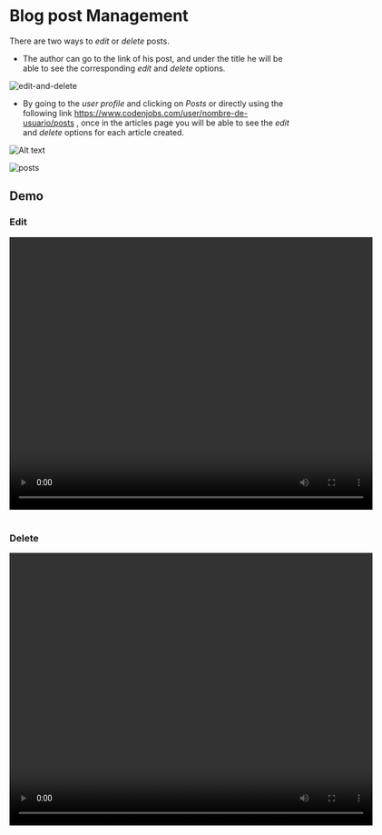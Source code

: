 # Blog post Management
 
 
There are two ways to *edit* or *delete* posts.
 
* The author can go to the link of his post, and under the title he will be able to see the corresponding *edit* and *delete* options.
 
 
![edit-and-delete](https://res.cloudinary.com/codenjobs/image/upload/v1660683387/user/file/fiq5muhvojmnymtb2tbd.png)
 
 
* By going to the *user profile* and clicking on *Posts* or directly using the following link https://www.codenjobs.com/user/nombre-de-usuario/posts , once in the articles page you will be able to see the *edit* and *delete* options for each article created.
 
 
![Alt text](https://res.cloudinary.com/codenjobs/image/upload/v1663505899/user/file/zojh1mqpqbqjnjz6odlw.png)
 
![posts](https://res.cloudinary.com/codenjobs/image/upload/v1660683438/user/file/eyql7yzv5yfjphb9bhid.png)


## Demo

### Edit

<video width="640" height="480" controls>
  <source src="https://user-images.githubusercontent.com/47251170/187002671-b331440f-95f0-474b-9611-9cae165f56f0.mp4" type="video/mp4">

</video>

<br>
<br>

### Delete

<video width="640" height="480" controls>
  <source src="https://user-images.githubusercontent.com/47251170/187002691-bd8d645b-82fd-466e-9d41-68a58e6010cd.mp4" type="video/mp4">

</video>